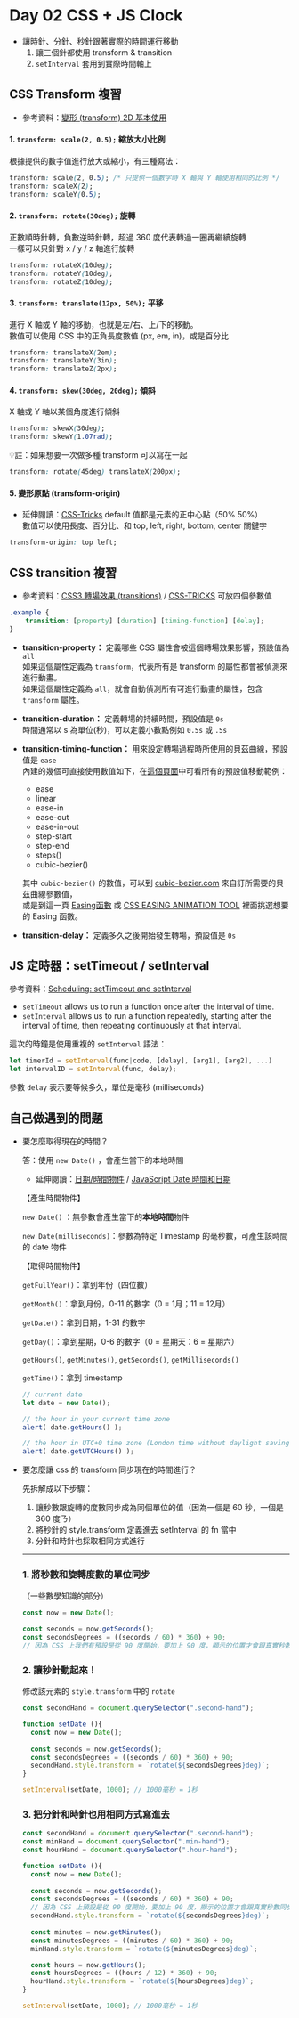 # Day 02 CSS + JS Clock
* 讓時針、分針、秒針跟著實際的時間運行移動
  1. 讓三個針都使用 transform & transition
  2. `setInterval` 套用到實際時間軸上
## CSS Transform 複習
* 參考資料：[變形 (transform) 2D 基本使用](https://eyesofkids.gitbooks.io/css3/content/contents/transform2d.html)
#### 1. `transform: scale(2, 0.5);`  縮放大小比例
根據提供的數字值進行放大或縮小，有三種寫法：
```css
transform: scale(2, 0.5); /* 只提供一個數字時 X 軸與 Y 軸使用相同的比例 */
transform: scaleX(2);
transform: scaleY(0.5);
```
#### 2. `transform: rotate(30deg);`  旋轉
正數順時針轉，負數逆時針轉，超過 360 度代表轉過一圈再繼續旋轉 <br>
一樣可以只針對 x / y / z 軸進行旋轉
```css
transform: rotateX(10deg);
transform: rotateY(10deg);
transform: rotateZ(10deg);
```
#### 3. `transform: translate(12px, 50%);`  平移
進行 X 軸或 Y 軸的移動，也就是左/右、上/下的移動。<br>
數值可以使用 CSS 中的正負長度數值 (px, em, in)，或是百分比
```css
transform: translateX(2em);
transform: translateY(3in);
transform: translateZ(2px);
```
#### 4. `transform: skew(30deg, 20deg);`  傾斜
X 軸或 Y 軸以某個角度進行傾斜
```css
transform: skewX(30deg);
transform: skewY(1.07rad);
```
💡註：如果想要一次做多種 transform 可以寫在一起
```css
transform: rotate(45deg) translateX(200px);
```
#### 5. 變形原點 (transform-origin)
* 延伸閱讀：[CSS-Tricks](https://css-tricks.com/almanac/properties/t/transform-origin/)
default 值都是元素的正中心點（50% 50%）<br>
數值可以使用長度、百分比、和 top, left, right, bottom, center 關鍵字
```css
transform-origin: top left;
```
## CSS transition 複習
* 參考資料：[CSS3 轉場效果 (transitions)](https://eyesofkids.gitbooks.io/css3/content/contents/transitions.html) /  [CSS-TRICKS](https://css-tricks.com/almanac/properties/t/transition/)
可放四個參數值
```css
.example {
    transition: [property] [duration] [timing-function] [delay];
}
```
* **transition-property：** 定義哪些 CSS 屬性會被這個轉場效果影響，預設值為 `all`<br>
如果這個屬性定義為 `transform`，代表所有是 transform 的屬性都會被偵測來進行動畫。<br>
如果這個屬性定義為 `all`，就會自動偵測所有可進行動畫的屬性，包含 `transform` 屬性。
* **transition-duration：** 定義轉場的持續時間，預設值是 `0s`<br>
時間通常以 s 為單位(秒)，可以定義小數點例如 `0.5s` 或 `.5s`
* **transition-timing-function：** 用來設定轉場過程時所使用的貝茲曲線，預設值是 `ease`<br>
內建的幾個可直接使用數值如下，在[這個頁面](https://developer.mozilla.org/en-US/docs/Web/CSS/transition-timing-function)中可看所有的預設值移動範例：
    - ease
    - linear
    - ease-in
    - ease-out
    - ease-in-out
    - step-start
    - step-end
    - steps()
    - cubic-bezier()

    其中 `cubic-bezier()` 的數值，可以到 [cubic-bezier.com](http://cubic-bezier.com/) 來自訂所需要的貝茲曲線參數值，<br>
    或是到這一頁 [Easing函數](http://easings.net/zh-tw) 或 [CSS EASING ANIMATION TOOL](https://matthewlein.com/ceaser/) 裡面挑選想要的 Easing 函數。
* **transition-delay：** 定義多久之後開始發生轉場，預設值是 `0s`<br>

## JS 定時器：setTimeout / setInterval 
參考資料：[Scheduling: setTimeout and setInterval](https://javascript.info/settimeout-setinterval)

* `setTimeout` allows us to run a function once after the interval of time.
* `setInterval` allows us to run a function repeatedly, starting after the interval of time, then repeating continuously at that interval.

這次的時鐘是使用重複的 `setInterval`  語法：

```jsx
let timerId = setInterval(func|code, [delay], [arg1], [arg2], ...)
let intervalID = setInterval(func, delay);
```

參數 `delay` 表示要等候多久，單位是毫秒 (milliseconds)

## 自己做遇到的問題

- 要怎麼取得現在的時間？

    答：使用 `new Date()` ，會產生當下的本地時間

    - 延伸閱讀：[日期/時間物件](https://javascript.info/date) / [JavaScript Date 時間和日期](https://www.fooish.com/javascript/date/)

    【產生時間物件】

    `new Date()` ：無參數會產生當下的**本地時間**物件

    `new Date(milliseconds)`：參數為特定 Timestamp 的毫秒數，可產生該時間的 date 物件

    【取得時間物件】

    `getFullYear()`：拿到年份（四位數）

    `getMonth()`：拿到月份，0-11 的數字（0 = 1月；11 = 12月）

    `getDate()`：拿到日期，1-31 的數字

    `getDay()`：拿到星期，0-6 的數字（0 = 星期天：6 = 星期六）

    `getHours()`, `getMinutes()`, `getSeconds()`, `getMilliseconds()`

    `getTime()`：拿到 timestamp 

    ```jsx
    // current date
    let date = new Date();

    // the hour in your current time zone
    alert( date.getHours() );

    // the hour in UTC+0 time zone (London time without daylight savings)
    alert( date.getUTCHours() );
    ```

- 要怎麼讓 css 的 transform 同步現在的時間進行？

    先拆解成以下步驟：

    1. 讓秒數跟旋轉的度數同步成為同個單位的值（因為一個是 60 秒，一個是 360 度ㄋ）
    2. 將秒針的 style.transform 定義進去 setInterval 的 fn 當中
    3. 分針和時針也採取相同方式進行

    ---

    ### 1. 將秒數和旋轉度數的單位同步

    （一些數學知識的部分）

    ```jsx
    const now = new Date();
      
    const seconds = now.getSeconds();
    const secondsDegrees = ((seconds / 60) * 360) + 90;
    // 因為 CSS 上我們有預設是從 90 度開始，要加上 90 度，顯示的位置才會跟真實秒數同步
    ```

    ### 2. 讓秒針動起來！

    修改該元素的 `style.transform` 中的 `rotate` 

    ```jsx
    const secondHand = document.querySelector(".second-hand");

    function setDate (){
      const now = new Date();
      
      const seconds = now.getSeconds();
      const secondsDegrees = ((seconds / 60) * 360) + 90;
      secondHand.style.transform = `rotate(${secondsDegrees}deg)`;
    }

    setInterval(setDate, 1000); // 1000毫秒 = 1秒
    ```

    ### 3. 把分針和時針也用相同方式寫進去

    ```jsx
    const secondHand = document.querySelector(".second-hand");
    const minHand = document.querySelector(".min-hand");
    const hourHand = document.querySelector(".hour-hand");

    function setDate (){
      const now = new Date();
      
      const seconds = now.getSeconds();
      const secondsDegrees = ((seconds / 60) * 360) + 90;
      // 因為 CSS 上預設是從 90 度開始，要加上 90 度，顯示的位置才會跟真實秒數同步
      secondHand.style.transform = `rotate(${secondsDegrees}deg)`;
      
      const minutes = now.getMinutes();
      const minutesDegrees = ((minutes / 60) * 360) + 90;
      minHand.style.transform = `rotate(${minutesDegrees}deg)`;

      const hours = now.getHours();
      const hoursDegrees = ((hours / 12) * 360) + 90;
      hourHand.style.transform = `rotate(${hoursDegrees}deg)`;  
    }

    setInterval(setDate, 1000); // 1000毫秒 = 1秒
    ```

